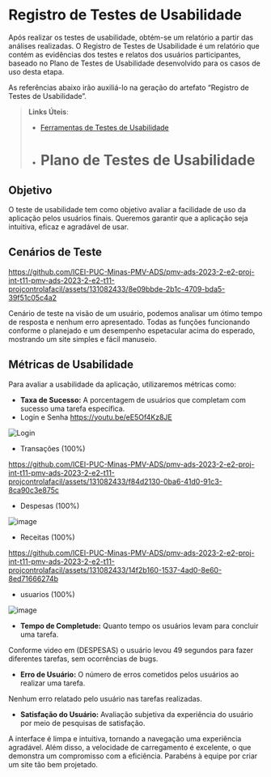 # Registro de Testes de Usabilidade

Após realizar os testes de usabilidade, obtém-se um relatório a partir das análises realizadas. O Registro de Testes de Usabilidade é um relatório que contém as evidências dos testes e relatos dos usuários participantes, baseado no Plano de Testes de Usabilidade desenvolvido para os casos de uso desta etapa.

As referências abaixo irão auxiliá-lo na geração do artefato “Registro de Testes de Usabilidade”.

> **Links Úteis**:
> - [Ferramentas de Testes de Usabilidade](https://www.usability.gov/how-to-and-tools/resources/templates.html)
>
> - # Plano de Testes de Usabilidade

## Objetivo

O teste de usabilidade tem como objetivo avaliar a facilidade de uso da aplicação pelos usuários finais. Queremos garantir que a aplicação seja intuitiva, eficaz e agradável de usar.

## Cenários de Teste

https://github.com/ICEI-PUC-Minas-PMV-ADS/pmv-ads-2023-2-e2-proj-int-t11-pmv-ads-2023-2-e2-t11-projcontrolafacil/assets/131082433/8e09bbde-2b1c-4709-bda5-39f51c05c4a2

Cenário de teste na visão de um usuário, podemos analisar um ótimo tempo de resposta e nenhum erro apresentado. Todas as funções funcionando conforme o planejado e um desempenho espetacular acima do esperado, mostrando um site simples e fácil manuseio.

## Métricas de Usabilidade
Para avaliar a usabilidade da aplicação, utilizaremos métricas como:
-	**Taxa de Sucesso:** A porcentagem de usuários que completam com sucesso uma tarefa específica.
-	Login e Senha
 https://youtu.be/eE5Of4Kz8JE

![Login](https://github.com/ICEI-PUC-Minas-PMV-ADS/pmv-ads-2023-2-e2-proj-int-t11-pmv-ads-2023-2-e2-t11-projcontrolafacil/assets/122227953/099d8cb5-bdec-4e5b-ab4c-c6cd7ffb24a3)
  
-	Transações (100%)

https://github.com/ICEI-PUC-Minas-PMV-ADS/pmv-ads-2023-2-e2-proj-int-t11-pmv-ads-2023-2-e2-t11-projcontrolafacil/assets/131082433/f84d2130-0ba6-41d0-91c3-8ca90c3e875c

-	Despesas (100%)

![image](https://github.com/ICEI-PUC-Minas-PMV-ADS/pmv-ads-2023-2-e2-proj-int-t11-pmv-ads-2023-2-e2-t11-projcontrolafacil/assets/131082433/8817246d-7c74-46a1-9635-6eb9da26c916)

- Receitas (100%)

https://github.com/ICEI-PUC-Minas-PMV-ADS/pmv-ads-2023-2-e2-proj-int-t11-pmv-ads-2023-2-e2-t11-projcontrolafacil/assets/131082433/14f2b160-1537-4ad0-8e60-8ed71666274b

-	usuarios (100%)

![image](https://github.com/ICEI-PUC-Minas-PMV-ADS/pmv-ads-2023-2-e2-proj-int-t11-pmv-ads-2023-2-e2-t11-projcontrolafacil/assets/131082433/92861b23-f4ee-40be-a18e-28baec3e19cc)

-	**Tempo de Completude:** Quanto tempo os usuários levam para concluir uma tarefa.

Conforme video em (DESPESAS) o usuário levou 49 segundos para fazer diferentes tarefas, sem ocorrências de bugs.

-	**Erro de Usuário:** O número de erros cometidos pelos usuários ao realizar uma tarefa.

Nenhum erro relatado pelo usuário nas tarefas realizadas.

-	**Satisfação do Usuário:** Avaliação subjetiva da experiência do usuário por meio de pesquisas de satisfação.

A interface é limpa e intuitiva, tornando a navegação uma experiência agradável.  Além disso, a velocidade de carregamento é excelente, o que demonstra um compromisso com a eficiência. Parabéns à equipe por criar um site tão bem projetado.
